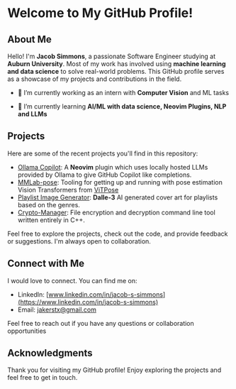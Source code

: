 

# Welcome to My GitHub Profile!

## About Me

Hello! I'm **Jacob Simmons**, a passionate Software Engineer studying at **Auburn University**. Most of my work has involved using **machine learning and data science** to solve real-world problems. This GitHub profile serves as a showcase of my projects and contributions in the field.

- 🔭 I’m currently working as an intern with **Computer Vision** and ML tasks

- 🌱 I’m currently learning **AI/ML with data science, Neovim Plugins, NLP and LLMs**


## Projects

Here are some of the recent projects you'll find in this repository:

- [Ollama Copilot](https://github.com/Jacob411/Ollama-Copilot): A **Neovim** plugin which uses locally hosted LLMs provided by Ollama to give GitHub Copilot like completions.
- [MMLab-pose](https://github.com/Jacob411/mmlab-pose): Tooling for getting up and running with pose estimation Vision Transformers from [ViTPose](https://github.com/ViTAE-Transformer/ViTPose)
- [Playlist Image Generator](https://github.com/Jacob411/PlaylistImageGenerator): **Dalle-3** AI generated cover art for playlists based on the genres.
- [Crypto-Manager](https://github.com/Jacob411/Crypto-Manager): File encryption and decryption command line tool written entirely in C++.

Feel free to explore the projects, check out the code, and provide feedback or suggestions. I'm always open to collaboration.

## Connect with Me

I would love to connect. You can find me on:

- LinkedIn: [www.linkedin.com/in/jacob-s-simmons](https://www.linkedin.com/in/jacob-s-simmons)
- Email: [jakerstx@gmail.com](mailto:jakerstx@gmail.com)

Feel free to reach out if you have any questions or collaboration opportunities

## Acknowledgments

Thank you for visiting my GitHub profile! Enjoy exploring the projects and feel free to get in touch.

